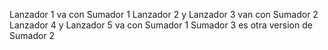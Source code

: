 Lanzador 1 va con Sumador 1
Lanzador 2 y Lanzador 3 van con Sumador 2
Lanzador 4 y Lanzador 5 va con Sumador 1
Sumador 3 es otra version de Sumador 2